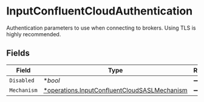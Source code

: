 # InputConfluentCloudAuthentication

Authentication parameters to use when connecting to brokers. Using TLS is highly recommended.


## Fields

| Field                                                                                                       | Type                                                                                                        | Required                                                                                                    | Description                                                                                                 |
| ----------------------------------------------------------------------------------------------------------- | ----------------------------------------------------------------------------------------------------------- | ----------------------------------------------------------------------------------------------------------- | ----------------------------------------------------------------------------------------------------------- |
| `Disabled`                                                                                                  | **bool*                                                                                                     | :heavy_minus_sign:                                                                                          | N/A                                                                                                         |
| `Mechanism`                                                                                                 | [*operations.InputConfluentCloudSASLMechanism](../../models/operations/inputconfluentcloudsaslmechanism.md) | :heavy_minus_sign:                                                                                          | N/A                                                                                                         |